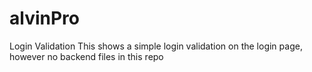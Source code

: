 # alvinPro
Login Validation
This shows a simple login validation on the login page, however no backend files in this repo
